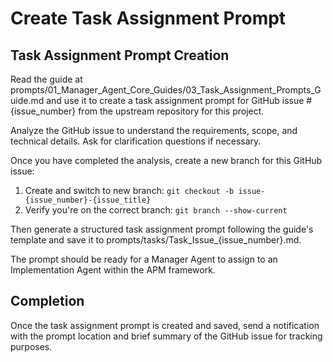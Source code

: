 # Create Task Assignment Prompt

## Task Assignment Prompt Creation
Read the guide at prompts/01_Manager_Agent_Core_Guides/03_Task_Assignment_Prompts_Guide.md and use it to create a task assignment prompt for GitHub issue #{issue_number} from the upstream repository for this project. 

Analyze the GitHub issue to understand the requirements, scope, and technical details.  Ask for clarification questions if necessary.

Once you have completed the analysis, create a new branch for this GitHub issue:
1. Create and switch to new branch: `git checkout -b issue-{issue_number}-{issue_title}`
2. Verify you're on the correct branch: `git branch --show-current`


Then generate a structured task assignment prompt following the guide's template and save it to prompts/tasks/Task_Issue_{issue_number}.md.

The prompt should be ready for a Manager Agent to assign to an Implementation Agent within the APM framework.

## Completion
Once the task assignment prompt is created and saved, send a notification with the prompt location and brief summary of the GitHub issue for tracking purposes.
